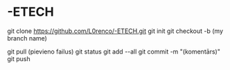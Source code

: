 # -ETECH
git clone https://github.com/L0renco/-ETECH.git
git init
git checkout -b (my branch name)

git pull
(pievieno failus)
git status
git add --all
git commit -m "(komentārs)"
git push
